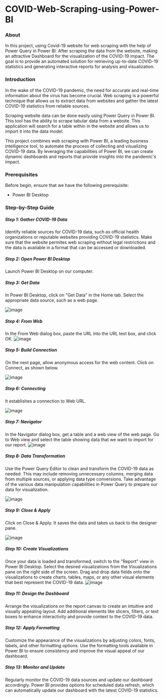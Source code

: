 # COVID-Web-Scraping-using-Power-BI
### About
In this project, using Covid-19 website for web scraping with the help of Power Query in Power BI. After scraping the data from the website, making an attractive Dashboard for the visualization of the COVID-19 impact. The goal is to provide an automated solution for retrieving up-to-date COVID-19 statistics and generating interactive reports for analysis and visualization.
### Introduction
In the wake of the COVID-19 pandemic, the need for accurate and real-time information about the virus has become crucial. Web scraping is a powerful technique that allows us to extract data from websites and gather the latest COVID-19 statistics from reliable sources.

Scraping website data can be done easily using Power Query in Power BI. This tool has the ability to scrape tabular data from a website. This application will search for a table within in the website and allows us to import it into the data model.

This project combines web scraping with Power BI, a leading business intelligence tool, to automate the process of collecting and visualizing COVID-19 data. By leveraging the capabilities of Power BI, we can create dynamic dashboards and reports that provide insights into the pandemic's impact.
### Prerequisites
Before begin, ensure that we have the following prerequisite:

* Power BI Desktop
### Step-by-Step Guide
##### Step 1: Gather COVID-19 Data
Identify reliable sources for COVID-19 data, such as official health organizations or reputable websites providing COVID-19 statistics. Make sure that the website permites web scraping without legal restrictions and the data is available in a format that can be accessed or downloaded. 
##### Step 2: Open Power BI Desktop
Launch Power BI Desktop on our computer.
##### Step 3: Get Data
In Power BI Desktop, click on "Get Data" in the Home tab. Select the appropriate data source, such as a web page.

![image](https://github.com/shaheeneqbal/COVID-Web-Scraping-using-Power-BI/assets/67499556/226aa3af-5a34-413b-b5a6-921344ef781a)
##### Step 4: From Web
In the From Web dialog box, paste the URL into the URL text box, and click OK.
![image](https://github.com/shaheeneqbal/COVID-Web-Scraping-using-Power-BI/assets/67499556/f6329cd0-bf93-47c9-894f-1cb71772f218)
##### Step 5: Build Connection
On the next page, allow anonymous access for the web content. Click on Connect, as shown below.

![image](https://github.com/shaheeneqbal/COVID-Web-Scraping-using-Power-BI/assets/67499556/fbfb12ca-73e1-4336-aa0c-5f8a79fca9d5)
##### Step 6: Connecting
It establishes a connection to Web URL.

![image](https://github.com/shaheeneqbal/COVID-Web-Scraping-using-Power-BI/assets/67499556/02dd4e53-081f-45e7-9b0a-e3fecf96d6c2)
##### Step 7: Navigator
In the Navigator dialog box, get a table and a web view of the web page. Go to Web view and select the table showing data that we want to import for our report.
![image](https://github.com/shaheeneqbal/COVID-Web-Scraping-using-Power-BI/assets/67499556/cadfed4a-e0b4-4ee2-bccb-923a7ef8bce2)
##### Step 8: Data Transformation
Use the Power Query Editor to clean and transform the COVID-19 data as needed. This may include removing unnecessary columns, merging data from multiple sources, or applying data type conversions. Take advantage of the various data manipulation capabilities in Power Query to prepare our data for visualization.

![image](https://github.com/shaheeneqbal/COVID-Web-Scraping-using-Power-BI/assets/67499556/db1c1da1-0be0-4b1e-88cb-3663e53ad241)
##### Step 9: Close & Apply
Click on Close & Apply. It saves the data and takes us back to the designer pane.

![image](https://github.com/shaheeneqbal/COVID-Web-Scraping-using-Power-BI/assets/67499556/23284fcc-9657-4527-8792-fa70cb7f969e)
##### Step 10: Create Visualizations
Once your data is loaded and transformed, switch to the "Report" view in Power BI Desktop. Select the desired visualizations from the Visualizations pane on the right side of the screen. Drag and drop data fields onto the visualizations to create charts, tables, maps, or any other visual elements that best represent the COVID-19 data.
![image](https://github.com/shaheeneqbal/COVID-Web-Scraping-using-Power-BI/assets/67499556/5ad3399f-5f9e-4ab2-b623-b3a575cc4a0f)
##### Step 11: Design the Dashboard
Arrange the visualizations on the report canvas to create an intuitive and visually appealing layout. Add additional elements like slicers, filters, or text boxes to enhance interactivity and provide context to the COVID-19 data.
##### Step 12: Apply Formatting
Customize the appearance of the visualizations by adjusting colors, fonts, labels, and other formatting options. Use the formatting tools available in Power BI to ensure consistency and improve the visual appeal of our dashboard.
##### Step 13: Monitor and Update
Regularly monitor the COVID-19 data sources and update our dashboard accordingly. Power BI provides options for scheduled data refresh, which can automatically update our dashboard with the latest COVID-19 statistics.

